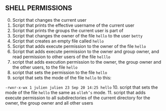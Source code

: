 ## SHELL PERMISSIONS
0. Script that changes the current user
1. Script that prints the effective username of the current user
2. Script that prints the groups the current user is part of
3. Script that changes the owner of the file `hello` to the user `betty`
4. Script that creates an empty file called `hello`
5. Script that adds execute permission to the owner of the file `hello`
6. Script that adds execute permission to the owner and group owner, and read permission to other users of the file `helllo`
7. script that adds execution permission to the owner, the group owner and the other users, to the file `hello`
8. script that sets the permission to the file `hello`
9. script that sets the mode of the file `hello` to this:

`-rwxr-x-wx 1 julien julien 23 Sep 20 14:25 hello`
10.  script that sets the mode of the file `hello` the same as `olleh’s` mode.
11. script that adds execute permission to all subdirectories of the current directory for the owner, the group owner and all other users


